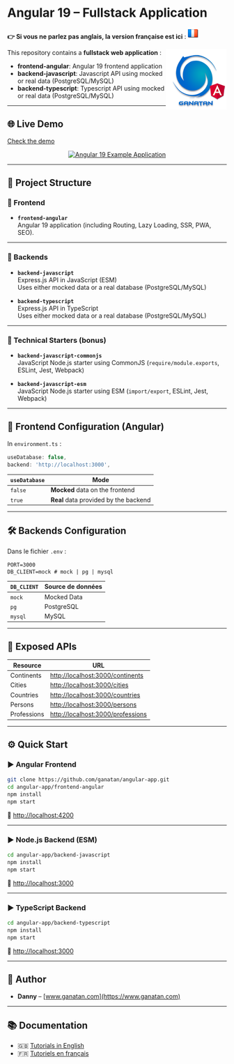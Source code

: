 # Angular 19 – Fullstack Application 

**👉 Si vous ne parlez pas anglais, la version française est ici** : [![Français](./ui/version-fr.png)](./README.md)

<img src="./ui/ganatan-about-github.png" align="right" width="140" height="140" alt="logo ganatan">

This repository contains a **fullstack web application** :

- **frontend-angular**: Angular 19 frontend application  
- **backend-javascript**: Javascript API using mocked or real data (PostgreSQL/MySQL)
- **backend-typescript**: Typescript API using mocked or real data (PostgreSQL/MySQL)

---

## 🌐 Live Demo  
[Check the demo](https://angular.ganatan.com)

<p align="center">
  <p align="center">
    <a href="https://angular.ganatan.com/">
      <img src="https://media.giphy.com/media/9BuBBLc7keCgRojp92/giphy.gif" alt="Angular 19 Example 
      Application"/>
    </a>
  </p>
</p>

---

## 📁 Project Structure

### 🧩 Frontend

- **`frontend-angular`**  
  Angular 19 application (including Routing, Lazy Loading, SSR, PWA, SEO).

---

### 🚀 Backends

- **`backend-javascript`**  
  Express.js API in JavaScript (ESM)  
  Uses either mocked data or a real database (PostgreSQL/MySQL)

- **`backend-typescript`**  
  Express.js API in TypeScript  
  Uses either mocked data or a real database (PostgreSQL/MySQL)

---

### 🧪 Technical Starters (bonus)

- **`backend-javascript-commonjs`**  
  JavaScript Node.js starter using CommonJS (`require/module.exports`, ESLint, Jest, Webpack)

- **`backend-javascript-esm`**  
  JavaScript Node.js starter using ESM (`import/export`, ESLint, Jest, Webpack)

---

## 🔧 Frontend Configuration (Angular)

In `environment.ts` :

```ts
useDatabase: false,
backend: 'http://localhost:3000',
```

| `useDatabase` | Mode                                  |
|---------------|---------------------------------------|
| `false`       | **Mocked** data on the frontend       |
| `true`        | **Real** data provided by the backend |

---

## 🛠 Backends Configuration

Dans le fichier `.env` :

```env
PORT=3000
DB_CLIENT=mock # mock | pg | mysql
```

| `DB_CLIENT` | Source de données      |
|-------------|------------------------|
| `mock`      | Mocked Data            |
| `pg`        | PostgreSQL             |
| `mysql`     | MySQL                  |

---

## 🔗 Exposed APIs

| Resource      | URL                                      |
|---------------|------------------------------------------|
| Continents    | [http://localhost:3000/continents](http://localhost:3000/continents) |
| Cities        | [http://localhost:3000/cities](http://localhost:3000/cities)         |
| Countries     | [http://localhost:3000/countries](http://localhost:3000/countries)   |
| Persons       | [http://localhost:3000/persons](http://localhost:3000/persons)       |
| Professions   | [http://localhost:3000/professions](http://localhost:3000/professions) |

---

## ⚙️ Quick Start

### ▶️ Angular Frontend 

```bash
git clone https://github.com/ganatan/angular-app.git
cd angular-app/frontend-angular
npm install
npm start
```

🔗 [http://localhost:4200](http://localhost:4200)

---

### ▶️ Node.js Backend (ESM)

```bash
cd angular-app/backend-javascript
npm install
npm start
```

🔗 [http://localhost:3000](http://localhost:3000)

---

### ▶️ TypeScript Backend 

```bash
cd angular-app/backend-typescript
npm install
npm start
```

🔗 [http://localhost:3000](http://localhost:3000)

---

## 👤 Author

- **Danny** – [www.ganatan.com](https://www.ganatan.com)

---

## 📚 Documentation

- 🇬🇧 [Tutorials in English](https://www.ganatan.com/en/tutorials)
- 🇫🇷 [Tutoriels en français](https://www.ganatan.com/tutorials)
